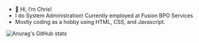 - 👋 Hi, I’m Chris!
- I do System Administration! Currently employed at Fusion BPO Services
- Mostly coding as a hobby using HTML, CSS, and Javascript. 


![Anurag's GitHub stats](https://github-readme-stats.vercel.app/api?username=chrisclary20&show_icons=true&theme=radical)
